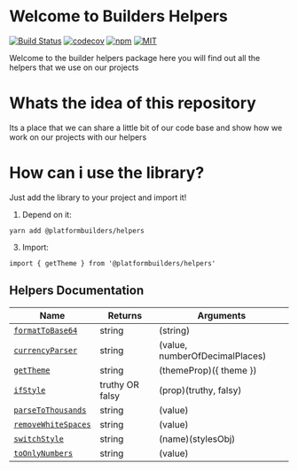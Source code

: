 # Welcome to Builders Helpers

[![Build Status][check-badge]][workflows]
[![codecov][codecov]](https://codecov.io/gh/platformbuilders/helpers)
[![npm][npm-badge]][npm]
[![MIT][license-badge]][license]

[npm-badge]: https://img.shields.io/npm/v/@platformbuilders/helpers.svg
[npm]: https://www.npmjs.com/package/@platformbuilders/helpers
[license-badge]: https://img.shields.io/dub/l/vibe-d.svg
[license]: https://raw.githubusercontent.com/platformbuilders/helpers/master/LICENSE.md
[workflows]: https://github.com/platformbuilders/helpers/actions
[check-badge]: https://github.com/platformbuilders/helpers/workflows/check/badge.svg
[codecov]: https://codecov.io/gh/platformbuilders/helpers/branch/master/graph/badge.svg

Welcome to the builder helpers package here you will find out all the helpers that we use on our projects

# Whats the idea of this repository

Its a place that we can share a little bit of our code base and show how we work on our projects with our helpers

# How can i use the library?

Just add the library to your project and import it!

1. Depend on it:

```
yarn add @platformbuilders/helpers
```

3. Import:

```
import { getTheme } from '@platformbuilders/helpers'
```

##  Helpers Documentation

| Name                                                | Returns                                                       | Arguments                                  |
| --------------------------------------------------- | ------------------------------------------------------------- | ------------------------------------------ |
| [`formatToBase64`](./docs/formatToBase64.md)        | string                                                        | (string)                                   |
| [`currencyParser`](./docs/currencyParser.md)        | string                                                        | (value, numberOfDecimalPlaces)             |
| [`getTheme`](./docs/getTheme.md)                    | string                                                        | (themeProp)({ theme })                     |
| [`ifStyle`](./docs/ifStyle.md)                      | truthy OR falsy                                               | (prop)(truthy, falsy)                      |
| [`parseToThousands`](./docs/parseToThousands.md)    | string                                                        | (value)                                    |
| [`removeWhiteSpaces`](./docs/removeWhiteSpaces.md)  | string                                                        | (value)                                    |
| [`switchStyle`](./docs/switchStyle.md)              | string                                                        | (name)(stylesObj)                          |
| [`toOnlyNumbers`](./docs/toOnlyNumbers.md)          | string                                                        | (value)                                    |
